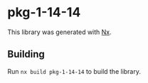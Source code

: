 # pkg-1-14-14

This library was generated with [Nx](https://nx.dev).

## Building

Run `nx build pkg-1-14-14` to build the library.
